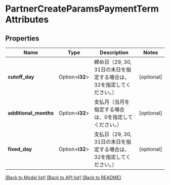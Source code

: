 # PartnerCreateParamsPaymentTermAttributes

## Properties

Name | Type | Description | Notes
------------ | ------------- | ------------- | -------------
**cutoff_day** | Option<**i32**> | 締め日（29, 30, 31日の末日を指定する場合は、32を指定してください。） | [optional]
**additional_months** | Option<**i32**> | 支払月（当月を指定する場合は、0を指定してください。） | [optional]
**fixed_day** | Option<**i32**> | 支払日（29, 30, 31日の末日を指定する場合は、32を指定してください。） | [optional]

[[Back to Model list]](../README.md#documentation-for-models) [[Back to API list]](../README.md#documentation-for-api-endpoints) [[Back to README]](../README.md)


